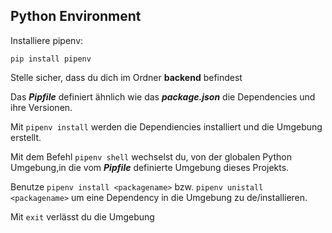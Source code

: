 ## Python Environment
Installiere pipenv:

    pip install pipenv

Stelle sicher, dass du dich im Ordner **backend** befindest

Das ***Pipfile*** definiert ähnlich wie das ***package.json*** die Dependencies und ihre Versionen. 

Mit `pipenv install` werden die Dependiencies installiert und die Umgebung erstellt.

Mit dem Befehl `pipenv shell` wechselst du, von der globalen Python Umgebung,in die vom ***Pipfile*** definierte Umgebung dieses Projekts. 

Benutze `pipenv install <packagename>` bzw. `pipenv unistall <packagename>` um eine Dependency in die Umgebung zu de/installieren.

Mit `exit` verlässt du die Umgebung